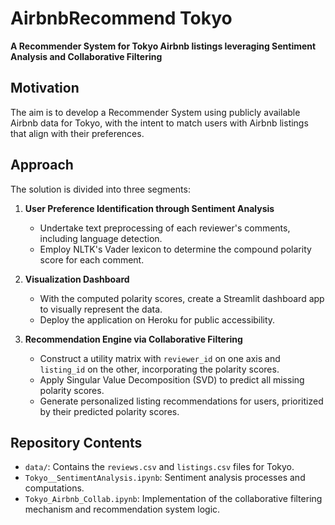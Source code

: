 # AirbnbRecommend Tokyo
**A Recommender System for Tokyo Airbnb listings leveraging Sentiment Analysis and Collaborative Filtering**

## Motivation
The aim is to develop a Recommender System using publicly available Airbnb data for Tokyo, with the intent to match users with Airbnb listings that align with their preferences.

## Approach
The solution is divided into three segments:

1. **User Preference Identification through Sentiment Analysis**
   - Undertake text preprocessing of each reviewer's comments, including language detection.
   - Employ NLTK's Vader lexicon to determine the compound polarity score for each comment.

2. **Visualization Dashboard**
   - With the computed polarity scores, create a Streamlit dashboard app to visually represent the data.
   - Deploy the application on Heroku for public accessibility.

3. **Recommendation Engine via Collaborative Filtering**
   - Construct a utility matrix with `reviewer_id` on one axis and `listing_id` on the other, incorporating the polarity scores.
   - Apply Singular Value Decomposition (SVD) to predict all missing polarity scores.
   - Generate personalized listing recommendations for users, prioritized by their predicted polarity scores.

## Repository Contents
- `data/`: Contains the `reviews.csv` and `listings.csv` files for Tokyo.
- `Tokyo__SentimentAnalysis.ipynb`: Sentiment analysis processes and computations.
- `Tokyo_Airbnb_Collab.ipynb`: Implementation of the collaborative filtering mechanism and recommendation system logic.

